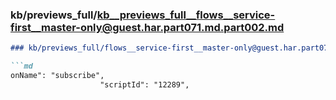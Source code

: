### kb/previews_full/kb__previews_full__flows__service-first__master-only@guest.har.part071.md.part002.md

```md
### kb/previews_full/flows__service-first__master-only@guest.har.part071.md (part 002)

```md
onName": "subscribe",
                    "scriptId": "12289",
   
```

```

```
